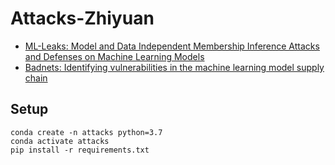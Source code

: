 # Attacks-Zhiyuan

- [ML-Leaks: Model and Data Independent Membership Inference Attacks and Defenses on Machine Learning Models](https://arxiv.org/abs/1806.01246)
- [Badnets: Identifying vulnerabilities in the machine learning model supply chain](https://arxiv.org/abs/1708.06733)

## Setup

```
conda create -n attacks python=3.7
conda activate attacks
pip install -r requirements.txt
```